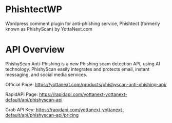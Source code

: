 # PhishtectWP
Wordpress comment plugin for anti-phishing service, Phishtect (formerly known as PhishyScan) by YottaNext.com

# API Overview
PhishyScan Anti-Phishing is a new Phishing scam detection API, using AI technology. PhishyScan easily integrates and protects email, instant messaging, and social media services.

Official Page: https://yottanext.com/products/phishyscan-anti-phishing-api/

RapidAPI Page: https://rapidapi.com/yottanext-yottanext-default/api/phishyscan-api

Grab API Key: https://rapidapi.com/yottanext-yottanext-default/api/phishyscan-api/pricing

